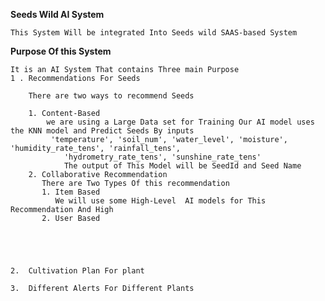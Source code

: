 **Seeds Wild AI System**

    This System Will be integrated Into Seeds wild SAAS-based System 

**Purpose Of this System**

    It is an AI System That contains Three main Purpose 
    1 . Recommendations For Seeds
    
        There are two ways to recommend Seeds 
        
        1. Content-Based 
            we are using a Large Data set for Training Our AI model uses the KNN model and Predict Seeds By inputs 
             'temperature', 'soil_num', 'water_level', 'moisture', 'humidity_rate_tens', 'rainfall_tens',
                'hydrometry_rate_tens', 'sunshine_rate_tens'
                The output of This Model will be SeedId and Seed Name 
        2. Collaborative Recommendation 
           There are Two Types Of this recommendation 
           1. Item Based 
              We will use some High-Level  AI models for This Recommendation And High 
           2. User Based 
              
           
                


    2.  Cultivation Plan For plant 
        
    3.  Different Alerts For Different Plants 

